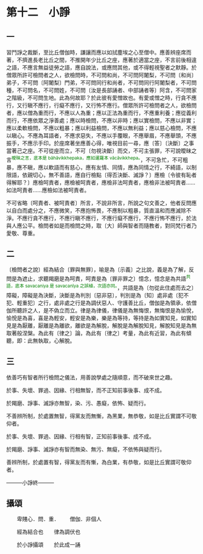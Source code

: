 # 第十二　小諍

## 一

習鬥諍之裁斷，至比丘僧伽時，謙讓而應以如拭塵埃之心至僧中。應善辨座席而著，不擠進長老比丘之間，不推開年少比丘之座，應著於適當之座，不言前後相違之語，不應言無益徒勞之語，應自說法，或應問其他，或不得輕視聖者之默靜。於僧眾所許可檢問者之人，欲檢問時，不可問和尚，不可問阿闍梨，不可問〔和尚〕弟子，不可問〔阿闍梨〕門弟，不可問同行和尚者，不可問同行阿闍梨者，不可問種，不可問名，不可問姓，不可問〔汝是長部誦者、中部誦者等〕阿含，不可問家之階級，不可問生地。此為何故耶？於此彼有愛憎故也。有愛或憎之時，行貪不應行，又行瞋不應行，行癡不應行，又行怖不應行。僧眾所許可檢問者之人，欲檢問者，應以僧為重而行，不應以人為重；應以正法為重而行，不應重利養；應從義利而行，不應依眾之淨善處；應以時檢問，不應以非時；應以實檢問，不應以非實；應以柔軟檢問，不應以粗暴；應以利益檢問，不應以無利益；應以慈心檢問，不應以瞋心。不應為耳語者，不應求惡失，不應以手覆眼，不應舉眉，不應舉頭，不應振手，不應示手印。於座席著坐應善心得，唯視目前一尋，應〔答〕〔決斷〕之事當著己之座。不可從座而立，不可〔勿視決斷〕而交，不可主張罪，不可說曖昧之言<sup><font color="green">曖昧之言，底本是 bāhāvikkhepaka，應如暹羅本 vācāvikkhepa。</font></sup>，不可急忙，不可粗暴，應不瞋，應以軟語而有慈心，應有友情、同情，應為同情之行，不綺語，以制限語，依親切心，無不善語，應自行檢點〔得否決斷、滅諍？〕應檢〔令彼有恥者得解耶？〕應檢呵責者，應檢被呵責者，應檢非法呵責者，應檢非法被呵責者……如法呵責者……應檢如法被呵責者。

不可省略〔呵責者、被呵責者〕所言，不說非所言，所說之句文善之，他者反問應以自白而處分之，不應微笑，不應抱怖畏，不應制以粗暴，質直溫和而應滅除不淨。不應行貪不應行，不應行瞋不應行，不應行癡不應行，不應行怖不應行，於法與人應公平。檢問者如是而檢問之時，取〔大〕師與智者而隨教者，對同梵行者乃愛敬、尊重。

## 二

〔檢問者之說〕經為結合〔罪與無罪〕，喻是為〔示義〕之比說，義是為了解，反問是為遮止，求聽羯磨是為呵責，呵責是為〔罪非罪之〕憶念，憶念是為共語<sup><font color="green">共語，底本 savacaniya 是 savacanīya 之誤植，次語亦同。</font></sup>，共語是為〔勿從此住處而去之〕障礙，障礙是為決斷，決斷是為判別〔惡非惡〕，判別是為〔知〕處非處〔犯不犯、輕重犯〕之行，處非處之行是為調伏惡人、守護善比丘，僧伽是為領承，依僧伽所聽許之人，是不偽立而立。律是為律儀，律儀是為無悔恨，無悔恨是為愉悅，愉悅是為喜，喜是為輕安，輕安是為樂，樂是為等持，等持是為如實知見，如實知見是為厭離，厭離是為離欲，離欲是為解脫，解脫是為解脫知見，解脫知見是為無取著般涅槃。為此有〔律之〕論，為此有〔律之〕考量，為此有近習，為此有傾聽，即：此無執取，心解脫。

## 三

依善巧有智者所行檢問之儀法，用善說學處之隨順意，而不破來世之趣。

於事、失壞、罪過、因緣、行相無智，而不正知前事後事、成不成。

於羯磨、諍事、滅諍亦無智，染、污、愚癡，依怖、疑而行。

不善辨所制，於處置無智，得黨友而無慚，為黑業，無恭敬，如是比丘實謂不可敬仰者。

於事、失壞、罪過、因緣、行相有智，正知前事後事、成不成。

於羯磨、諍事、滅諍亦有智而無染、無污、無癡，不依怖與疑而行。

善辨所制，於處置有智，得黨友而有慚，為白業，有恭敬，如是比丘實謂可敬仰者。

———小諍終———

## 攝頌

&emsp;&emsp;卑賤心．問．重．&emsp;&emsp;僧伽．非個人

&emsp;&emsp;經為結合也&emsp;&emsp;律為調伏也

&emsp;&emsp;於小諍攝頌&emsp;&emsp;於此成一誦